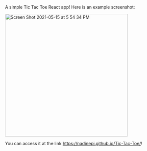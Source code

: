 A simple Tic Tac Toe React app! Here is an example screenshot:

<img width="400" alt="Screen Shot 2021-05-15 at 5 54 34 PM" src="https://user-images.githubusercontent.com/47422637/118379221-ba50fb00-b5a6-11eb-87f1-5c51a5d7ba87.png">

You can access it at the link https://nadinepi.github.io/Tic-Tac-Toe/!

